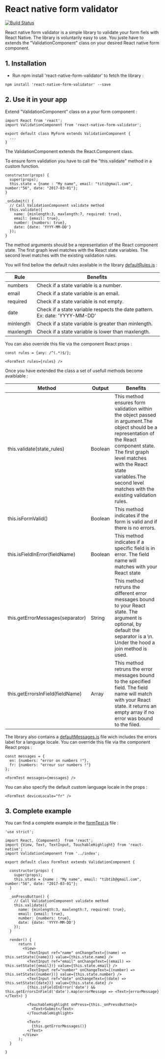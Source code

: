 # React native form validator
[![Build Status](https://travis-ci.org/perscrew/react-native-form-validator.svg?branch=master)](https://travis-ci.org/perscrew/react-native-form-validator)

React native form validator is a simple library to validate your form fiels with React Native.
The library is voluntarily easy to use. You juste have to extends the "ValidationComponent" class on your desired React native form component.

## 1. Installation
* Run npm install 'react-native-form-validator' to fetch the library :
```
npm install 'react-native-form-validator' --save
```

## 2. Use it in your app

Extend "ValidationComponent" class on a your form component :
```
import React from 'react';
import ValidationComponent from 'react-native-form-validator';

export default class MyForm extends ValidationComponent {
  ...
}
```
The ValidationComponent extends the React.Component class.

To ensure form validation you have to call the "this.validate" method in a custom function.
```
constructor(props) {
  super(props);
  this.state = {name : "My name", email: "titi@gmail.com", number:"56", date: "2017-03-01"};
}

_onSubmit() {
  // Call ValidationComponent validate method
  this.validate({
    name: {minlength:3, maxlength:7, required: true},
    email: {email: true},
    number: {numbers: true},
    date: {date: 'YYYY-MM-DD'}
  });
}
```
The method arguments should be a representation of the React component state. The first graph level matches with the React state variables.
The second level matches with the existing validation rules.

You will find bellow the default rules available in the library [defaultRules.js](./defaultRules.js) :

|Rule|Benefits|
|-------|--------|
|numbers|Check if a state variable is a number.|
|email|Check if a state variable is an email.|
|required|Check if a state variable is not empty.|
|date|Check if a state variable respects the date pattern. Ex: date: 'YYYY-MM-DD'|
|minlength|Check if a state variable is greater than minlength.|
|maxlength|Check if a state variable is lower than maxlength.|

You can also override this file via the component React props :
```
const rules = {any: /^(.*)$/};

<FormTest rules={rules} />
```


Once you have extended the class a set of usefull methods become avaiblable :

|Method|Output|Benefits|
|-------|--------|--------|
|this.validate(state_rules)|Boolean|This method ensures form validation within the object passed in argument.The object should be a representation of the React component state. The first graph level matches with the React state variables.The second level matches with the existing validation rules.|
|this.isFormValid()|Boolean|This method indicates if the form is valid and if there is no errors.|
|this.isFieldInError(fieldName)|Boolean|This method indicates if a specific field is in error. The field name will matches with your React state|
|this.getErrorMessages(separator)|String|This method retruns the different error messages bound to your React state. The argument is optional, by default the separator is a \n. Under the hood a join method is used.|
|this.getErrorsInField(fieldName)|Array|This method retruns the error messages bound to the specified field. The field name will match with your React state. it returns an empty array if no error was bound to the filed.|

The library also contains a [defaultMessages.js](./defaultMessages.js) file wich includes the errors label for a language locale.
You can override this file via the component React props :
```
const messages = {
  en: {numbers: "error on numbers !"},
  fr: {numbers: "erreur sur numbers !"}
};

<FormTest messages={messages} />
```

You can also specify the default custom language locale in the props :

```
<FormTest deviceLocale="fr" />
```


## 3. Complete example

You can find a complete example in the [formTest.js](./test/formTest.js) file :

```
'use strict';

import React, {Component}  from 'react';
import {View, Text, TextInput, TouchableHighlight} from 'react-native';
import ValidationComponent from '../index';

export default class FormTest extends ValidationComponent {

  constructor(props) {
    super(props);
    this.state = {name : "My name", email: "tibtib@gmail.com", number:"56", date: "2017-03-01"};
  }

  _onPressButton() {
    // Call ValidationComponent validate method
    this.validate({
      name: {minlength:3, maxlength:7, required: true},
      email: {email: true},
      number: {numbers: true},
      date: {date: 'YYYY-MM-DD'}
    });
  }

  render() {
      return (
        <View>
          <TextInput ref="name" onChangeText={(name) => this.setState({name})} value={this.state.name} />
          <TextInput ref="email" onChangeText={(email) => this.setState({email})} value={this.state.email} />
          <TextInput ref="number" onChangeText={(number) => this.setState({number})} value={this.state.number} />
          <TextInput ref="date" onChangeText={(date) => this.setState({date})} value={this.state.date} />
          {this.isFieldInError('date') && this.getErrorsInField('date').map(errorMessage => <Text>{errorMessage}</Text>) }

          <TouchableHighlight onPress={this._onPressButton}>
            <Text>Submit</Text>
          </TouchableHighlight>

          <Text>
            {this.getErrorMessages()}
          </Text>
        </View>
      );
  }

}
```
